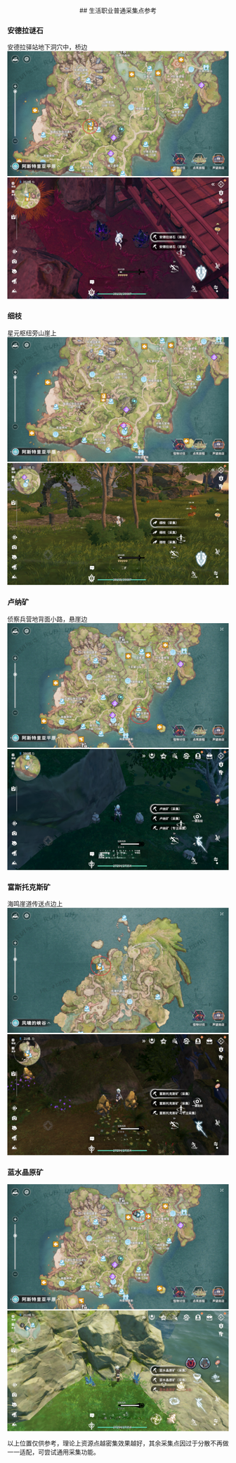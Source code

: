 <div align="center">
## 生活职业普通采集点参考
</div>

### 安德拉谜石

安德拉驿站地下洞穴中，桥边
![谜石地图](/docs/image/谜石地图.png)
![谜石点位](/docs/image/谜石点位.png)

### 细枝

星元枢纽旁山崖上
![细枝地图](/docs/image/细枝地图.png)
![细枝点位](/docs/image/细枝点位.png)

### 卢纳矿

侦察兵营地背面小路，悬崖边
![卢纳矿地图](/docs/image/卢纳矿地图.png)
![卢纳矿点位](/docs/image/卢纳矿点位.png)

### 富斯托克斯矿

海鸣崖道传送点边上
![富斯托克斯矿地图](/docs/image/富斯托克斯矿地图.png)
![富斯托克斯矿点位](/docs/image/富斯托克斯矿点位.png)

### 蓝水晶原矿

![蓝水晶原矿地图](/docs/image/蓝水晶原矿地图.png)
![蓝水晶原矿点位](/docs/image/蓝水晶原矿点位.png)

以上位置仅供参考，理论上资源点越密集效果越好，其余采集点因过于分散不再做一一适配，可尝试通用采集功能。